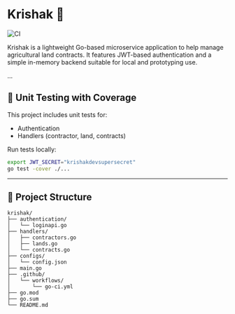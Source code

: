 # Krishak 🌾

![CI](https://github.com/ravishgithub/krishak/actions/workflows/go-ci.yml/badge.svg?branch=main)

Krishak is a lightweight Go-based microservice application to help manage agricultural land contracts. It features JWT-based authentication and a simple in-memory backend suitable for local and prototyping use.

...

## 🧪 Unit Testing with Coverage

This project includes unit tests for:
- Authentication
- Handlers (contractor, land, contracts)

Run tests locally:
```bash
export JWT_SECRET="krishakdevsupersecret"
go test -cover ./...
```

---

## 📁 Project Structure

```
krishak/
├── authentication/
│   └── loginapi.go
├── handlers/
│   ├── contractors.go
│   ├── lands.go
│   └── contracts.go
├── configs/
│   └── config.json
├── main.go
├── .github/
│   └── workflows/
│       └── go-ci.yml
├── go.mod
├── go.sum
└── README.md
```
